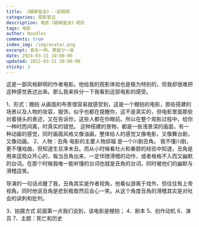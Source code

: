 ```yaml
---
title: 《椒麻堂会》--邱炯炯
categories: 观影笔记
description: 电影《椒麻堂会》观后
tags: 电影
author: Noodles
comments: true
index_img: /img/avatar.png
excerpt: 哀乐一响，票就少一张
date: 2024-03-31 10:00:00
updated: 2022-03-31 20:00:00
sticky: 3
---
```


这是一部风格鲜明的作者电影。他给我的观影体验也是极为特别的，但我却很难把这种感觉表述出来。那么我来拆分一下我看到这部电影的感受。

1、形式：棚拍
从画面的布景很容易就感受到，这是一个棚拍的电影，那些搭建的场景以及人物的妆容，服饰，似乎也都在提醒你，这不是真实的，但电影里面那些对着镜头的表述，又在告诉你，这些人都在你眼前。所以在整个观影过程中，给你一种时而间离，时真实的错觉。
这种搭建的景物，都是一些浅景深的画面，有一种动画的感觉，同时画面风格又像油画，整体给人的感觉又像电影，又像舞台剧，又像动画。
2、人物：丑角
电影的主要人物邱福 是一个川剧丑角。
我不懂川剧，更不懂戏曲，但知道生旦净末丑。而从小时候看社火和秦腔的经验中知道，丑角是用来逗观众开心的，每当丑角出来，一定伴随滑稽的动作，或者格格不入而又幽默的台词。在那个时候我唯一能听懂的台词也就是丑角的台词，同时被他们的幽默与滑稽逗笑。

导演的一句话点醒了我，丑角其实是作者视角，他看似游离于戏外，但往往有上帝视角。同时他说丑角是悲到极致然后会心一笑。从这个角度丑角的滑稽其实是对社会的讽刺和批判。

3、拍摄方式
前面第一点我们说到，该电影是棚拍；
4、剧本
5、创作动机
6、演员
7、主题：死亡和历史

